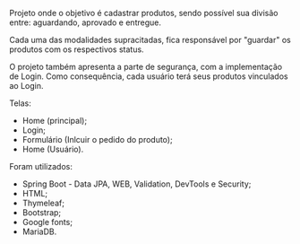 Projeto onde o objetivo é cadastrar produtos, sendo possível sua divisão entre: aguardando, aprovado e entregue.  

Cada uma das modalidades supracitadas, fica responsável por "guardar" os produtos com os respectivos status.  

O projeto também apresenta a parte de segurança, com a implementação de Login. Como consequência, cada usuário terá seus produtos vinculados ao Login.  

Telas:  

- Home (principal);  
- Login;  
- Formulário (Inlcuir o pedido do produto);  
- Home (Usuário).  


Foram utilizados:  

- Spring Boot - Data JPA, WEB, Validation, DevTools e Security;  
- HTML;
- Thymeleaf;  
- Bootstrap;
- Google fonts;
- MariaDB.
